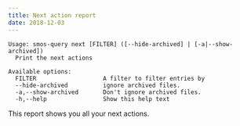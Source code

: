 ```yaml
---
title: Next action report
date: 2018-12-03
---
```


``` plain
Usage: smos-query next [FILTER] ([--hide-archived] | [-a|--show-archived])
  Print the next actions

Available options:
  FILTER                   A filter to filter entries by
  --hide-archived          ignore archived files.
  -a,--show-archived       Don't ignore archived files.
  -h,--help                Show this help text
```

This report shows you all your next actions.
